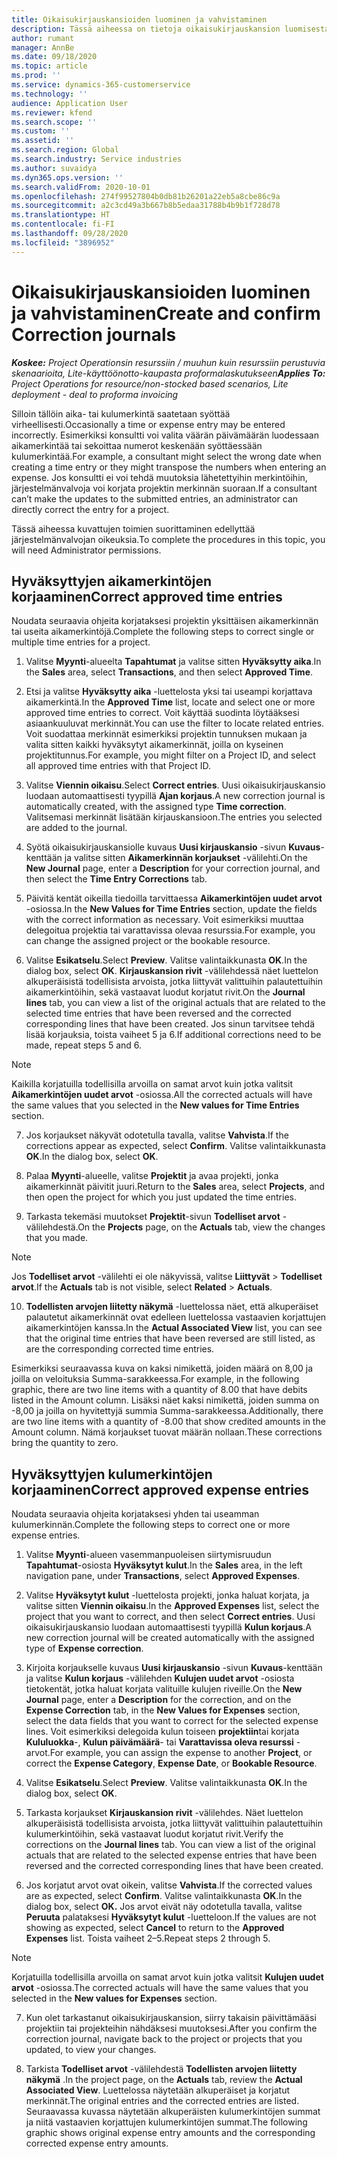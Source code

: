 ```yaml
---
title: Oikaisukirjauskansioiden luominen ja vahvistaminen
description: Tässä aiheessa on tietoja oikaisukirjauskansion luomisesta ja vahvistamisesta.
author: rumant
manager: AnnBe
ms.date: 09/18/2020
ms.topic: article
ms.prod: ''
ms.service: dynamics-365-customerservice
ms.technology: ''
audience: Application User
ms.reviewer: kfend
ms.search.scope: ''
ms.custom: ''
ms.assetid: ''
ms.search.region: Global
ms.search.industry: Service industries
ms.author: suvaidya
ms.dyn365.ops.version: ''
ms.search.validFrom: 2020-10-01
ms.openlocfilehash: 274f99527804b0db81b26201a22eb5a8cbe86c9a
ms.sourcegitcommit: a2c3cd49a3b667b8b5edaa31788b4b9b1f728d78
ms.translationtype: HT
ms.contentlocale: fi-FI
ms.lasthandoff: 09/28/2020
ms.locfileid: "3896952"
---
```

# <a name="create-and-confirm-correction-journals"></a><span data-ttu-id="2ba2c-103">Oikaisukirjauskansioiden luominen ja vahvistaminen</span><span class="sxs-lookup"><span data-stu-id="2ba2c-103">Create and confirm Correction journals</span></span>

<span data-ttu-id="2ba2c-104">_**Koskee:** Project Operationsin resurssiin / muuhun kuin resurssiin perustuvia skenaarioita, Lite-käyttöönotto-kaupasta proformalaskutukseen_</span><span class="sxs-lookup"><span data-stu-id="2ba2c-104">_**Applies To:** Project Operations for resource/non-stocked based scenarios, Lite deployment - deal to proforma invoicing_</span></span>

<span data-ttu-id="2ba2c-105">Silloin tällöin aika- tai kulumerkintä saatetaan syöttää virheellisesti.</span><span class="sxs-lookup"><span data-stu-id="2ba2c-105">Occasionally a time or expense entry may be entered incorrectly.</span></span> <span data-ttu-id="2ba2c-106">Esimerkiksi konsultti voi valita väärän päivämäärän luodessaan aikamerkintää tai sekoittaa numerot keskenään syöttäessään kulumerkintää.</span><span class="sxs-lookup"><span data-stu-id="2ba2c-106">For example, a consultant might select the wrong date when creating a time entry or they might transpose the numbers when entering an expense.</span></span> <span data-ttu-id="2ba2c-107">Jos konsultti ei voi tehdä muutoksia lähetettyihin merkintöihin, järjestelmänvalvoja voi korjata projektin merkinnän suoraan.</span><span class="sxs-lookup"><span data-stu-id="2ba2c-107">If a consultant can’t make the updates to the submitted entries, an administrator can directly correct the entry for a project.</span></span>

<span data-ttu-id="2ba2c-108">Tässä aiheessa kuvattujen toimien suorittaminen edellyttää järjestelmänvalvojan oikeuksia.</span><span class="sxs-lookup"><span data-stu-id="2ba2c-108">To complete the procedures in this topic, you will need Administrator permissions.</span></span>

## <a name="correct-approved-time-entries"></a><span data-ttu-id="2ba2c-109">Hyväksyttyjen aikamerkintöjen korjaaminen</span><span class="sxs-lookup"><span data-stu-id="2ba2c-109">Correct approved time entries</span></span>     

<span data-ttu-id="2ba2c-110">Noudata seuraavia ohjeita korjataksesi projektin yksittäisen aikamerkinnän tai useita aikamerkintöjä.</span><span class="sxs-lookup"><span data-stu-id="2ba2c-110">Complete the following steps to correct single or multiple time entries for a project.</span></span>

1. <span data-ttu-id="2ba2c-111">Valitse **Myynti**-alueelta **Tapahtumat** ja valitse sitten **Hyväksytty aika**.</span><span class="sxs-lookup"><span data-stu-id="2ba2c-111">In the **Sales** area, select **Transactions**, and then select **Approved Time**.</span></span> 

2. <span data-ttu-id="2ba2c-112">Etsi ja valitse **Hyväksytty aika** -luettelosta yksi tai useampi korjattava aikamerkintä.</span><span class="sxs-lookup"><span data-stu-id="2ba2c-112">In the **Approved Time** list, locate and select one or more approved time entries to correct.</span></span> <span data-ttu-id="2ba2c-113">Voit käyttää suodinta löytääksesi asiaankuuluvat merkinnät.</span><span class="sxs-lookup"><span data-stu-id="2ba2c-113">You can use the filter to locate related entries.</span></span> <span data-ttu-id="2ba2c-114">Voit suodattaa merkinnät esimerkiksi projektin tunnuksen mukaan ja valita sitten kaikki hyväksytyt aikamerkinnät, joilla on kyseinen projektitunnus.</span><span class="sxs-lookup"><span data-stu-id="2ba2c-114">For example, you might filter on a Project ID, and select all approved time entries with that Project ID.</span></span>

3. <span data-ttu-id="2ba2c-115">Valitse **Viennin oikaisu**.</span><span class="sxs-lookup"><span data-stu-id="2ba2c-115">Select **Correct entries**.</span></span> <span data-ttu-id="2ba2c-116">Uusi oikaisukirjauskansio luodaan automaattisesti tyypillä **Ajan korjaus**.</span><span class="sxs-lookup"><span data-stu-id="2ba2c-116">A new correction journal is automatically created, with the assigned type **Time correction**.</span></span> <span data-ttu-id="2ba2c-117">Valitsemasi merkinnät lisätään kirjauskansioon.</span><span class="sxs-lookup"><span data-stu-id="2ba2c-117">The entries you selected are added to the journal.</span></span> 

4. <span data-ttu-id="2ba2c-118">Syötä oikaisukirjauskansiolle kuvaus **Uusi kirjauskansio** -sivun **Kuvaus**-kenttään ja valitse sitten **Aikamerkinnän korjaukset** -välilehti.</span><span class="sxs-lookup"><span data-stu-id="2ba2c-118">On the **New Journal** page, enter a **Description** for your correction journal, and then select the **Time Entry Corrections** tab.</span></span>  

5. <span data-ttu-id="2ba2c-119">Päivitä kentät oikeilla tiedoilla tarvittaessa **Aikamerkintöjen uudet arvot** -osiossa.</span><span class="sxs-lookup"><span data-stu-id="2ba2c-119">In the **New Values for Time Entries** section, update the fields with the correct information as necessary.</span></span> <span data-ttu-id="2ba2c-120">Voit esimerkiksi muuttaa delegoitua projektia tai varattavissa olevaa resurssia.</span><span class="sxs-lookup"><span data-stu-id="2ba2c-120">For example, you can change the assigned project or the bookable resource.</span></span>

6. <span data-ttu-id="2ba2c-121">Valitse **Esikatselu**.</span><span class="sxs-lookup"><span data-stu-id="2ba2c-121">Select **Preview**.</span></span> <span data-ttu-id="2ba2c-122">Valitse valintaikkunasta **OK**.</span><span class="sxs-lookup"><span data-stu-id="2ba2c-122">In the dialog box, select **OK**.</span></span> <span data-ttu-id="2ba2c-123">**Kirjauskansion rivit** -välilehdessä näet luettelon alkuperäisistä todellisista arvoista, jotka liittyvät valittuihin palautettuihin aikamerkintöihin, sekä vastaavat luodut korjatut rivit.</span><span class="sxs-lookup"><span data-stu-id="2ba2c-123">On the **Journal lines** tab, you can view a list of the original actuals that are related to the selected time entries that have been reversed and the corrected corresponding lines that have been created.</span></span> <span data-ttu-id="2ba2c-124">Jos sinun tarvitsee tehdä lisää korjauksia, toista vaiheet 5 ja 6.</span><span class="sxs-lookup"><span data-stu-id="2ba2c-124">If additional corrections need to be made, repeat steps 5 and 6.</span></span> 

> [!NOTE]
> <span data-ttu-id="2ba2c-125">Kaikilla korjatuilla todellisilla arvoilla on samat arvot kuin jotka valitsit **Aikamerkintöjen uudet arvot** -osiossa.</span><span class="sxs-lookup"><span data-stu-id="2ba2c-125">All the corrected actuals will have the same values that you selected in the **New values for Time Entries** section.</span></span>

7. <span data-ttu-id="2ba2c-126">Jos korjaukset näkyvät odotetulla tavalla, valitse **Vahvista**.</span><span class="sxs-lookup"><span data-stu-id="2ba2c-126">If the corrections appear as expected, select **Confirm**.</span></span> <span data-ttu-id="2ba2c-127">Valitse valintaikkunasta **OK**.</span><span class="sxs-lookup"><span data-stu-id="2ba2c-127">In the dialog box, select **OK**.</span></span>

8. <span data-ttu-id="2ba2c-128">Palaa **Myynti**-alueelle, valitse **Projektit** ja avaa projekti, jonka aikamerkinnät päivitit juuri.</span><span class="sxs-lookup"><span data-stu-id="2ba2c-128">Return to the **Sales** area, select **Projects**, and then open the project for which you just updated the time entries.</span></span> 

9. <span data-ttu-id="2ba2c-129">Tarkasta tekemäsi muutokset **Projektit**-sivun **Todelliset arvot** -välilehdestä.</span><span class="sxs-lookup"><span data-stu-id="2ba2c-129">On the **Projects** page, on the **Actuals** tab, view the changes that you made.</span></span> 

> [!NOTE]
> <span data-ttu-id="2ba2c-130">Jos **Todelliset arvot** -välilehti ei ole näkyvissä, valitse **Liittyvät** > **Todelliset arvot**.</span><span class="sxs-lookup"><span data-stu-id="2ba2c-130">If the **Actuals** tab is not visible, select **Related** > **Actuals**.</span></span>  

10. <span data-ttu-id="2ba2c-131">**Todellisten arvojen liitetty näkymä** -luettelossa näet, että alkuperäiset palautetut aikamerkinnät ovat edelleen luettelossa vastaavien korjattujen aikamerkintöjen kanssa.</span><span class="sxs-lookup"><span data-stu-id="2ba2c-131">In the **Actual Associated View** list, you can see that the original time entries that have been reversed are still listed, as are the corresponding corrected time entries.</span></span> 

<span data-ttu-id="2ba2c-132">Esimerkiksi seuraavassa kuva on kaksi nimikettä, joiden määrä on 8,00 ja joilla on veloituksia Summa-sarakkeessa.</span><span class="sxs-lookup"><span data-stu-id="2ba2c-132">For example, in the following graphic, there are two line items with a quantity of 8.00 that have debits listed in the Amount column.</span></span> <span data-ttu-id="2ba2c-133">Lisäksi näet kaksi nimikettä, joiden summa on -8,00 ja joilla on hyvitettyjä summia Summa-sarakkeessa.</span><span class="sxs-lookup"><span data-stu-id="2ba2c-133">Additionally, there are two line items with a quantity of -8.00 that show credited amounts in the Amount column.</span></span> <span data-ttu-id="2ba2c-134">Nämä korjaukset tuovat määrän nollaan.</span><span class="sxs-lookup"><span data-stu-id="2ba2c-134">These corrections bring the quantity to zero.</span></span>

 
## <a name="correct-approved-expense-entries"></a><span data-ttu-id="2ba2c-135">Hyväksyttyjen kulumerkintöjen korjaaminen</span><span class="sxs-lookup"><span data-stu-id="2ba2c-135">Correct approved expense entries</span></span>

<span data-ttu-id="2ba2c-136">Noudata seuraavia ohjeita korjataksesi yhden tai useamman kulumerkinnän.</span><span class="sxs-lookup"><span data-stu-id="2ba2c-136">Complete the following steps to correct one or more expense entries.</span></span> 

1. <span data-ttu-id="2ba2c-137">Valitse **Myynti**-alueen vasemmanpuoleisen siirtymisruudun **Tapahtumat**-osiosta **Hyväksytyt kulut**.</span><span class="sxs-lookup"><span data-stu-id="2ba2c-137">In the **Sales** area, in the left navigation pane, under **Transactions**, select **Approved Expenses**.</span></span>

2. <span data-ttu-id="2ba2c-138">Valitse **Hyväksytyt kulut** -luettelosta projekti, jonka haluat korjata, ja valitse sitten **Viennin oikaisu**.</span><span class="sxs-lookup"><span data-stu-id="2ba2c-138">In the **Approved Expenses** list, select the project that you want to correct, and then select **Correct entries**.</span></span> <span data-ttu-id="2ba2c-139">Uusi oikaisukirjauskansio luodaan automaattisesti tyypillä **Kulun korjaus**.</span><span class="sxs-lookup"><span data-stu-id="2ba2c-139">A new correction journal will be created automatically with the assigned type of **Expense correction**.</span></span> 

3. <span data-ttu-id="2ba2c-140">Kirjoita korjaukselle kuvaus **Uusi kirjauskansio** -sivun **Kuvaus**-kenttään ja valitse **Kulun korjaus** -välilehden **Kulujen uudet arvot** -osiosta tietokentät, jotka haluat korjata valituille kulujen riveille.</span><span class="sxs-lookup"><span data-stu-id="2ba2c-140">On the **New Journal** page, enter a **Description** for the correction, and on the **Expense Correction** tab, in the **New Values for Expenses** section, select the data fields that you want to correct for the selected expense lines.</span></span> <span data-ttu-id="2ba2c-141">Voit esimerkiksi delegoida kulun toiseen **projektiin**tai korjata **Kululuokka**-, **Kulun päivämäärä**- tai **Varattavissa oleva resurssi** -arvot.</span><span class="sxs-lookup"><span data-stu-id="2ba2c-141">For example, you can assign the expense to another **Project**, or correct the **Expense Category**, **Expense Date**, or **Bookable Resource**.</span></span>

4. <span data-ttu-id="2ba2c-142">Valitse **Esikatselu**.</span><span class="sxs-lookup"><span data-stu-id="2ba2c-142">Select **Preview**.</span></span> <span data-ttu-id="2ba2c-143">Valitse valintaikkunasta **OK**.</span><span class="sxs-lookup"><span data-stu-id="2ba2c-143">In the dialog box, select **OK**.</span></span> 

5. <span data-ttu-id="2ba2c-144">Tarkasta korjaukset **Kirjauskansion rivit** -välilehdes. Näet luettelon alkuperäisistä todellisista arvoista, jotka liittyvät valittuihin palautettuihin kulumerkintöihin, sekä vastaavat luodut korjatut rivit.</span><span class="sxs-lookup"><span data-stu-id="2ba2c-144">Verify the corrections on the **Journal lines** tab. You can view a list of the original actuals that are related to the selected expense entries that have been reversed and the corrected corresponding lines that have been created.</span></span>

6. <span data-ttu-id="2ba2c-145">Jos korjatut arvot ovat oikein, valitse **Vahvista**.</span><span class="sxs-lookup"><span data-stu-id="2ba2c-145">If the corrected values are as expected, select **Confirm**.</span></span> <span data-ttu-id="2ba2c-146">Valitse valintaikkunasta **OK**.</span><span class="sxs-lookup"><span data-stu-id="2ba2c-146">In the dialog box, select **OK.**</span></span> <span data-ttu-id="2ba2c-147">Jos arvot eivät näy odotetulla tavalla, valitse **Peruuta** palataksesi **Hyväksytyt kulut** -luetteloon.</span><span class="sxs-lookup"><span data-stu-id="2ba2c-147">If the values are not showing as expected, select **Cancel** to return to the **Approved Expenses** list.</span></span> <span data-ttu-id="2ba2c-148">Toista vaiheet 2–5.</span><span class="sxs-lookup"><span data-stu-id="2ba2c-148">Repeat steps 2 through 5.</span></span> 

> [!NOTE]
> <span data-ttu-id="2ba2c-149">Korjatuilla todellisilla arvoilla on samat arvot kuin jotka valitsit **Kulujen uudet arvot** -osiossa.</span><span class="sxs-lookup"><span data-stu-id="2ba2c-149">The corrected actuals will have the same values that you selected in the **New values for Expenses** section.</span></span>

7. <span data-ttu-id="2ba2c-150">Kun olet tarkastanut oikaisukirjauskansion, siirry takaisin päivittämääsi projektiin tai projekteihin nähdäksesi muutoksesi.</span><span class="sxs-lookup"><span data-stu-id="2ba2c-150">After you confirm the correction journal, navigate back to the project or projects that you updated, to view your changes.</span></span>  

8. <span data-ttu-id="2ba2c-151">Tarkista **Todelliset arvot** -välilehdestä **Todellisten arvojen liitetty näkymä** .</span><span class="sxs-lookup"><span data-stu-id="2ba2c-151">In the project page, on the **Actuals** tab, review the **Actual Associated View**.</span></span> <span data-ttu-id="2ba2c-152">Luettelossa näytetään alkuperäiset ja korjatut merkinnät.</span><span class="sxs-lookup"><span data-stu-id="2ba2c-152">The original entries and the corrected entries are listed.</span></span> <span data-ttu-id="2ba2c-153">Seuraavassa kuvassa näytetään alkuperäisten kulumerkintöjen summat ja niitä vastaavien korjattujen kulumerkintöjen summat.</span><span class="sxs-lookup"><span data-stu-id="2ba2c-153">The following graphic shows original expense entry amounts and the corresponding corrected expense entry amounts.</span></span> 


